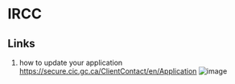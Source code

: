 # IRCC

## Links
1. how to update your application
https://secure.cic.gc.ca/ClientContact/en/Application
![image](https://github.com/user-attachments/assets/1a9ec2a0-2dc0-4d35-aa0d-39506d9322a0)

